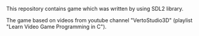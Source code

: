 This repository contains game which was written by using SDL2 library. 

The game based on videos from youtube channel "VertoStudio3D" (playlist "Learn Video Game Programming in C"). 
